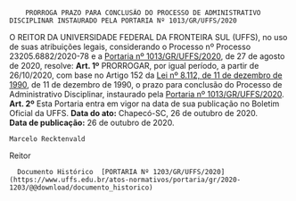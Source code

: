         PRORROGA PRAZO PARA CONCLUSÃO DO PROCESSO DE ADMINISTRATIVO DISCIPLINAR INSTAURADO PELA PORTARIA Nº 1013/GR/UFFS/2020  

 O REITOR DA UNIVERSIDADE FEDERAL DA FRONTEIRA SUL (UFFS), no uso de suas atribuições legais, considerando o Processo nº Processo 23205.6882/2020-78 e a [Portaria nº 1013/GR/UFFS/2020](https://www.uffs.edu.br/atos-normativos/portaria/gr/2020-1013), de 27 de agosto de 2020, resolve:    **Art. 1º**  PRORROGAR, por igual período, a partir de 26/10/2020, com base no Artigo 152 da [Lei nº 8.112, de 11 de dezembro de 1990](http://www.planalto.gov.br/ccivil_03/leis/l8112cons.htm), de 11 de dezembro de 1990, o prazo para conclusão do Processo de Administrativo Disciplinar, instaurado pela [Portaria nº 1013/GR/UFFS/2020](https://www.uffs.edu.br/atos-normativos/portaria/gr/2020-1013).    **Art. 2º**  Esta Portaria entra em vigor na data de sua publicação no Boletim Oficial da UFFS.        **Data do ato:** Chapecó-SC, 26 de outubro de 2020.   
 **Data de publicação:**  26 de outubro de 2020. 

    Marcelo Recktenvald   
 Reitor 

      Documento Histórico  [PORTARIA Nº 1203/GR/UFFS/2020](https://www.uffs.edu.br/atos-normativos/portaria/gr/2020-1203/@@download/documento_historico)     
      